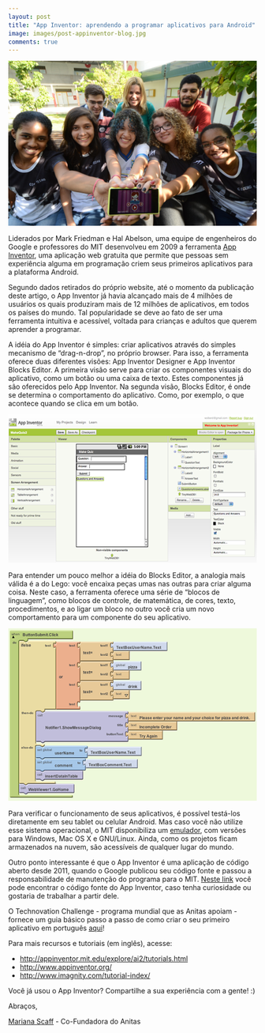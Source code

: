 ```yaml
---
layout: post
title: "App Inventor: aprendendo a programar aplicativos para Android"
image: images/post-appinventor-blog.jpg
comments: true
---
```


![Equipe de Recife do Technovation Challenge](/images/post-appinventor-blog.jpg "Equipe finalista do Technovation Challenge, de Recife, com seu aplicativo feito no App Inventor")


Liderados por Mark Friedman e Hal Abelson, uma equipe de engenheiros do Google e professores do MIT desenvolveu em 2009 a ferramenta [App Inventor](http://appinventor.mit.edu/), uma aplicação web gratuita que permite que pessoas sem experiência alguma em programação criem seus primeiros aplicativos para a plataforma Android.


<!--resumo-->

Segundo dados retirados do próprio website, até o momento da publicação deste artigo, o App Inventor já havia alcançado mais de 4 milhões de usuários os quais produziram mais de 12 milhões de aplicativos, em todos os países do mundo. Tal popularidade se deve ao fato de ser uma ferramenta intuitiva e acessível, voltada para crianças e adultos que querem aprender a programar.

A idéia do App Inventor é simples: criar aplicativos através do simples mecanismo de “drag-n-drop”, no próprio browser. Para isso, a ferramenta oferece duas diferentes visões: App Inventor Designer e App Inventor Blocks Editor. A primeira visão serve para criar os componentes visuais do aplicativo, como um botão ou uma caixa de texto. Estes componentes já são oferecidos pelo App Inventor. Na segunda visão, Blocks Editor, é onde se determina o comportamento do aplicativo. Como, por exemplo, o que acontece quando se clica em um botão.

![Interface do App Inventor Designer](/images/post-appinventordesigner-blog.png "Interface do App Inventor Designer")

Para entender um pouco melhor a idéia do Blocks Editor, a analogia mais válida é a do Lego: você encaixa peças umas nas outras para criar alguma coisa. Neste caso, a ferramenta oferece uma série de “blocos de linguagem”, como blocos de controle, de matemática, de cores, texto, procedimentos, e ao ligar um bloco no outro você cria um novo comportamento para um componente do seu aplicativo.

![Interface do App Inventor Blocks Editor](/images/post-appinventoreditor-blog.png "Interface do App Inventor Blocks Editor")

Para verificar o funcionamento de seus aplicativos, é possível testá-los diretamente em seu tablet ou celular Android. Mas caso você não utilize esse sistema operacional, o MIT disponibiliza um [emulador](http://appinventor.mit.edu/explore/ai2/setup-emulator), com versões para Windows, Mac OS X e GNU/Linux. Ainda, como os projetos ficam armazenados na nuvem, são acessíveis de qualquer lugar do mundo. 

Outro ponto interessante é que o App Inventor é uma aplicação de código aberto desde 2011, quando o Google publicou seu código fonte e passou a responsabilidade de manutenção do programa para o MIT. [Neste link](http://appinventor.mit.edu/appinventor-sources/) você pode encontrar o código fonte do App Inventor, caso tenha curiosidade ou gostaria de trabalhar a partir dele. 

O Technovation Challenge - programa mundial que as Anitas apoiam - fornece um guia básico passo a passo de como criar o seu primeiro aplicativo em português [aqui](http://www.technovationchallenge.org/wp-content/uploads/2015/01/tutorial-construcao_app-FaleComigo-pt.pdf)!

Para mais recursos e tutoriais (em inglês), acesse:
- http://appinventor.mit.edu/explore/ai2/tutorials.html
- http://www.appinventor.org/
- http://www.imagnity.com/tutorial-index/

Você já usou o App Inventor? Compartilhe a sua experiência com a gente! :)

Abraços,

[Mariana Scaff](https://www.facebook.com/mariscaff) - Co-Fundadora do Anitas
